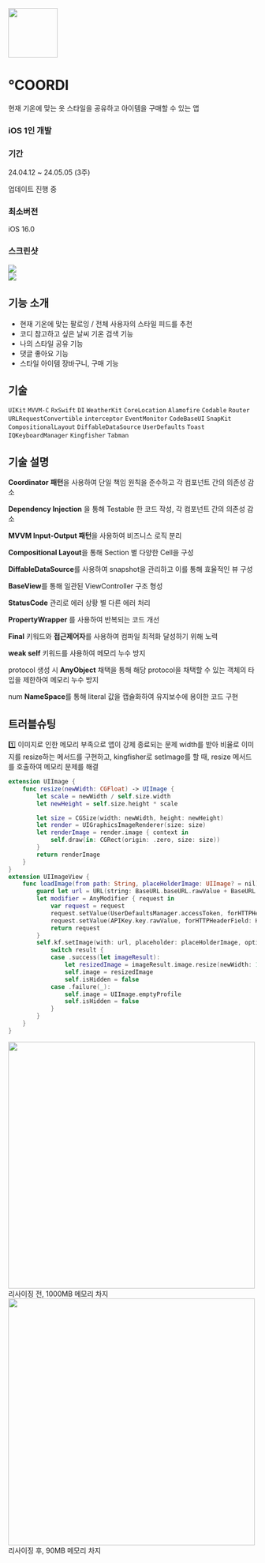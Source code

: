 <img src="https://github.com/chasomin/Coordi/assets/114223423/0ce875af-7330-40a9-878e-7443d1578769" width=100, height=100>

# ℃OORDI

현재 기온에 맞는 옷 스타일을 공유하고 아이템을 구매할 수 있는 앱

### **iOS 1인 개발**

### **기간**

24.04.12 ~ 24.05.05 (3주)

업데이트 진행 중

### **최소버전**

iOS 16.0


### **스크린샷**

<img src="https://www.notion.so/image/https%3A%2F%2Fprod-files-secure.s3.us-west-2.amazonaws.com%2Fcc0ffd51-4ef9-4d9a-93db-32e97a65a422%2F30cb5913-e1a2-4fe9-8023-5a54b4932fa9%2F%25E1%2584%2586%25E1%2585%25AE%25E1%2584%258C%25E1%2585%25A6_8.001.png?table=block&id=80909fbe-80b0-426c-b514-4cd35f13e810&spaceId=cc0ffd51-4ef9-4d9a-93db-32e97a65a422&width=2000&userId=b94327c2-0d8a-417c-b55a-6222a7f4ecb6&cache=v2" >
<br>

<img src="https://www.notion.so/image/https%3A%2F%2Fprod-files-secure.s3.us-west-2.amazonaws.com%2Fcc0ffd51-4ef9-4d9a-93db-32e97a65a422%2F1c9c328f-f797-4452-b53e-b4c8c4f6af74%2F4.001.png?table=block&id=0c935845-f583-450b-a3ca-7e7bb01d6579&spaceId=cc0ffd51-4ef9-4d9a-93db-32e97a65a422&width=2000&userId=b94327c2-0d8a-417c-b55a-6222a7f4ecb6&cache=v2">
<br>

## 기능 소개

- 현재 기온에 맞는 팔로잉 / 전체 사용자의 스타일 피드를 추천
- 코디 참고하고 싶은 날씨 기온 검색 기능
- 나의 스타일 공유 기능
- 댓글 좋아요 기능
- 스타일 아이템 장바구니, 구매 기능

## **기술**

`UIKit` `MVVM-C` `RxSwift` `DI` `WeatherKit` `CoreLocation` `Alamofire` `Codable` `Router` `URLRequestConvertible` `interceptor` `EventMonitor` `CodeBaseUI` `SnapKit` `CompositionalLayout` `DiffableDataSource` `UserDefaults` `Toast` `IQKeyboardManager` `Kingfisher` `Tabman`

## **기술 설명**

**Coordinator** **패턴**을 사용하여 단일 책임 원칙을 준수하고 각 컴포넌트 간의 의존성 감소

 **Dependency Injection** 을 통해 Testable 한 코드 작성, 각 컴포넌트 간의 의존성 감소

 **MVVM Input-Output 패턴**을 사용하여 비즈니스 로직 분리

 **Compositional Layout**을 통해 Section 별 다양한 Cell을 구성

 **DiffableDataSource**를 사용하여 snapshot을 관리하고 이를 통해 효율적인 뷰 구성

 **BaseView**를 통해 일관된 ViewController 구조 형성

 **StatusCode** 관리로 에러 상황 별 다른 에러 처리

 **PropertyWrapper** 를 사용하여 반복되는 코드 개선

 **Final** 키워드와 **접근제어자**를 사용하여 컴파일 최적화 달성하기 위해 노력

 **weak self** 키워드를 사용하여 메모리 누수 방지

 protocol 생성 시 **AnyObject** 채택을 통해 해당 protocol을 채택할 수 있는 객체의 타입을 제한하여 메모리 누수 방지

 num **NameSpace**를 통해 literal 값을 캡슐화하여 유지보수에 용이한 코드 구현

## 트러블슈팅

1️⃣ 이미지로 인한 메모리 부족으로 앱이 강제 종료되는 문제
width를 받아 비율로 이미지를 resize하는 메서드를 구현하고, kingfisher로 setImage를 할 때, resize 메서드를 호출하여 메모리 문제를 해결

```swift
extension UIImage {
    func resize(newWidth: CGFloat) -> UIImage {
        let scale = newWidth / self.size.width
        let newHeight = self.size.height * scale

        let size = CGSize(width: newWidth, height: newHeight)
        let render = UIGraphicsImageRenderer(size: size)
        let renderImage = render.image { context in
            self.draw(in: CGRect(origin: .zero, size: size))
        }
        return renderImage
    }
}
extension UIImageView {
    func loadImage(from path: String, placeHolderImage: UIImage? = nil) {
        guard let url = URL(string: BaseURL.baseURL.rawValue + BaseURL.version.rawValue + "/" + path) else { return }
        let modifier = AnyModifier { request in
            var request = request
            request.setValue(UserDefaultsManager.accessToken, forHTTPHeaderField: HTTPHeader.authorization.rawValue)
            request.setValue(APIKey.key.rawValue, forHTTPHeaderField: HTTPHeader.sesacKey.rawValue)
            return request
        }
        self.kf.setImage(with: url, placeholder: placeHolderImage, options: [.requestModifier(modifier)]) { result in
            switch result {
            case .success(let imageResult):
                let resizedImage = imageResult.image.resize(newWidth: 150)
                self.image = resizedImage
                self.isHidden = false
            case .failure(_):
                self.image = UIImage.emptyProfile
                self.isHidden = false
            }
        }
    }
}
```
<img src="https://www.notion.so/image/https%3A%2F%2Fprod-files-secure.s3.us-west-2.amazonaws.com%2Fcc0ffd51-4ef9-4d9a-93db-32e97a65a422%2F65ddcb32-b192-4b4e-b441-a768538a3038%2Fe0ba0953-3fdd-442b-ae3c-3ccd14b331af.png?table=block&id=04ca7ac1-7493-4c73-bdda-e6a4f120c351&spaceId=cc0ffd51-4ef9-4d9a-93db-32e97a65a422&width=800&userId=b94327c2-0d8a-417c-b55a-6222a7f4ecb6&cache=v2" width = 500 >
리사이징 전, 1000MB 메모리 차지
<br>

<img src="https://www.notion.so/image/https%3A%2F%2Fprod-files-secure.s3.us-west-2.amazonaws.com%2Fcc0ffd51-4ef9-4d9a-93db-32e97a65a422%2F6ff712ba-6b7c-4d35-b978-b439bae5e510%2F9f79c760-9640-41b2-bb2f-65b7d3620e67.png?table=block&id=c1fa7f05-dbc3-4177-b20d-4beda730cff5&spaceId=cc0ffd51-4ef9-4d9a-93db-32e97a65a422&width=790&userId=b94327c2-0d8a-417c-b55a-6222a7f4ecb6&cache=v2" width = 500 >
리사이징 후, 90MB 메모리 차지
